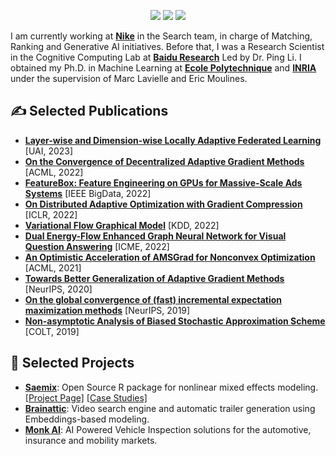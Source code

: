 <p align="center">
  <a href="https://twitter.com/BelhalK"><img src="https://img.shields.io/badge/Follow%20on%20X-1DA1F2?style=flat&logo=Twitter&logoColor=white"/></a>
  <a href="https://belhal.github.io"><img src="https://img.shields.io/badge/Personal%20Page-607D8B?style=flat&logo=earth&logoColor=white"/></a>
  <a href="https://www.linkedin.com/in/belhal-karimi"><img src="https://img.shields.io/badge/LinkedIn-2867B2?style=flat&logo=LinkedIn&logoColor=white"/></a>
</p>

<!-- <div align="center">
  <p align="center">
    🐤 <a href="https://twitter.com/BelhalK">Follow me on X</a> • 
    💻 <a href="https://belhal.github.io/">Personal Page</a> • 
    👨‍💻 <a href="https://www.linkedin.com/in/belhal-karimi">LinkedIn</a>
  </p>
</div>
<br/> -->

I am currently working at [**Nike**](https://jobs.nike.com/fr/insights-and-analytics) in the Search team, in charge of Matching, Ranking and Generative AI initiatives. Before that, I was a Research Scientist in the Cognitive Computing Lab at [**Baidu Research**](http://research.baidu.com/) Led by Dr. Ping Li.
I obtained my Ph.D. in Machine Learning at [**Ecole Polytechnique**](https://portail.polytechnique.edu/cmap/fr?lang=en) and [**INRIA**](https://team.inria.fr/xpop/fr/) under the supervision of Marc Lavielle and Eric Moulines.

## ✍ Selected Publications

<!-- * [**Layer-wise and Dimension-wise Locally Adaptive Federated Learning**](https://openreview.net/pdf?id=Q06wKxnHRv). Published at The Conference on Uncertainty in Artificial Intelligence (UAI), 2023.

* [**On the Convergence of Decentralized Adaptive Gradient Methods**](https://proceedings.mlr.press/v189/chen23b/chen23b.pdf). Published at The Asian Conference on Machine Learning (ACML), 2022.

* [**On Distributed Adaptive Optimization with Gradient Compression**](https://openreview.net/pdf?id=CI-xXX9dg9l). Published at The International Conference on Learning Representations (ICLR), 2022.

* [**Dual Energy-Flow Enhanced Graph Neural Network for Visual Question Answering**](https://ieeexplore.ieee.org/document/9859766). Published at The International Conference on Multimedia and Expo (ICME), 2022.

* [**Towards Better Generalization of Adaptive Gradient Methods**](https://proceedings.neurips.cc/paper/2020/file/08fb104b0f2f838f3ce2d2b3741a12c2-Paper.pdf). Published at Advances in Neural Information Processing Systems (NeurIPS), 2020. -->


* [**Layer-wise and Dimension-wise Locally Adaptive Federated Learning**](https://openreview.net/pdf?id=Q06wKxnHRv) [UAI, 2023]
* [**On the Convergence of Decentralized Adaptive Gradient Methods**](https://proceedings.mlr.press/v189/chen23b/chen23b.pdf) [ACML, 2022]
* [**FeatureBox: Feature Engineering on GPUs for Massive-Scale Ads Systems**](https://arxiv.org/pdf/2210.07768) [IEEE BigData, 2022]
* [**On Distributed Adaptive Optimization with Gradient Compression**](https://openreview.net/pdf?id=CI-xXX9dg9l) [ICLR, 2022]
* [**Variational Flow Graphical Model**](https://dl.acm.org/doi/abs/10.1145/3534678.3539450) [KDD, 2022]
* [**Dual Energy-Flow Enhanced Graph Neural Network for Visual Question Answering**](https://ieeexplore.ieee.org/document/9859766) [ICME, 2022]
* [**An Optimistic Acceleration of AMSGrad for Nonconvex Optimization**](https://proceedings.mlr.press/v157/wang21c/wang21c.pdf) [ACML, 2021]
* [**Towards Better Generalization of Adaptive Gradient Methods**](https://proceedings.neurips.cc/paper/2020/file/08fb104b0f2f838f3ce2d2b3741a12c2-Paper.pdf) [NeurIPS, 2020]
* [**On the global convergence of (fast) incremental expectation maximization methods**](https://proceedings.neurips.cc/paper/2019/file/a14ac55a4f27472c5d894ec1c3c743d2-Paper.pdf) [NeurIPS, 2019]
* [**Non-asymptotic Analysis of Biased Stochastic Approximation Scheme**](https://proceedings.mlr.press/v99/karimi19a/karimi19a.pdf) [COLT, 2019]


## 🚀 Selected Projects

* [**Saemix**](https://github.com/saemixdevelopment/saemixextension): Open Source R package for nonlinear mixed effects modeling. [[Project Page]](https://saemixr.github.io/) [[Case Studies]](https://saemixdevelopment.github.io/saemix_bookdown/casestudies.html)
* [**Brainattic**](https://famm-group.com/start-up/brainattic/): Video search engine and automatic trailer generation using Embeddings-based modeling.
* [**Monk AI**](https://monk.ai/): AI Powered Vehicle Inspection solutions for the automotive, insurance and mobility markets.

